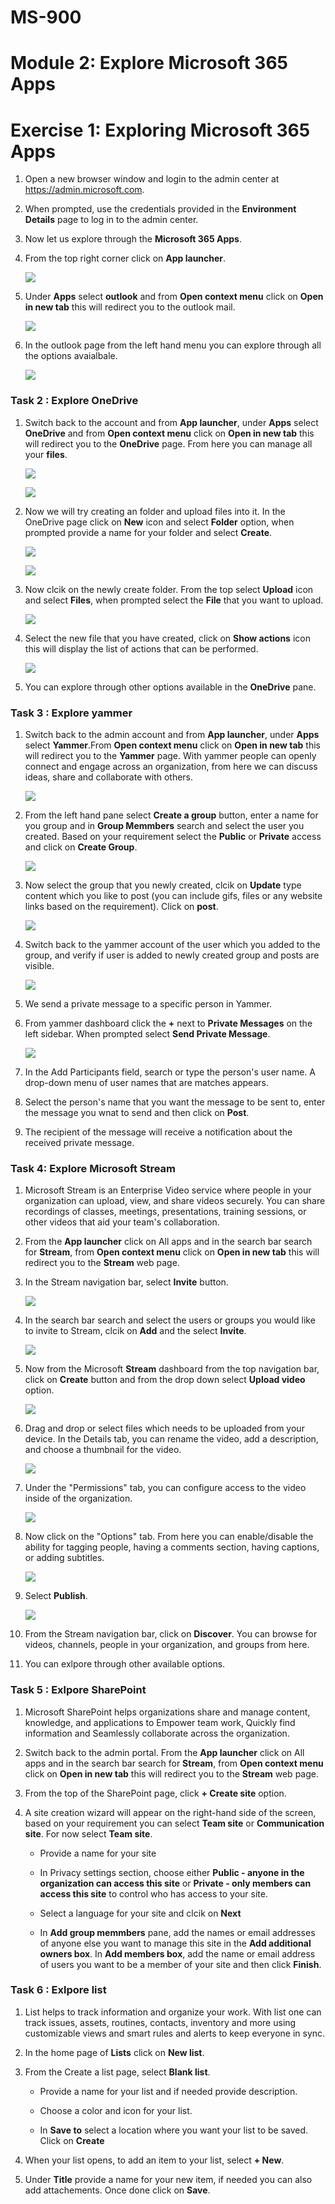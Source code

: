 # MS-900

# Module 2: Explore Microsoft 365 Apps 

# Exercise 1: Exploring  Microsoft 365 Apps

1. Open a new browser window and login to the admin center at https://admin.microsoft.com.

1. When prompted, use the credentials provided in the **Environment Details** page to log in to the admin center.

1. Now let us explore through the **Microsoft 365 Apps**.

1. From the top right corner click on **App launcher**.
  
   ![](Images/img14.png)

1. Under **Apps** select **outlook** and from **Open context menu** click on **Open in new tab** this will redirect you to the outlook mail.

   ![](Images/img9.png)
   
1. In the outlook page from the left hand menu you can explore through all the options avaialbale.

   ![](Images/img15.png)
   
### Task 2 : Explore OneDrive

1. Switch back to the account and from  **App launcher**, under **Apps** select **OneDrive** and  from **Open context menu** click on **Open in new tab** this will redirect you  to the **OneDrive** page. From here you can manage all your **files**.
   
   ![](Images/img10.png)
   
   ![](Images/img16.png)

1. Now we will try creating an folder and upload files into it. In the OneDrive page click on **New** icon and select **Folder** option, when prompted provide a name for your folder and select **Create**.
  
   ![](Images/img17.png)
   
   ![](Images/img18.png)
   
1. Now clcik on the newly create folder. From the top select **Upload** icon and select **Files**, when prompted select the **File** that you want to upload.

   ![](Images/img19.png)
   
1. Select the new file that you have created, click on **Show actions** icon this will display the list of actions that can be performed.

   ![](Images/img20.png)

1. You can explore through other options available in the **OneDrive** pane.

### Task 3  : Explore yammer

1. Switch back to the admin account and from  **App launcher**, under **Apps** select **Yammer**.From **Open context menu** click on **Open in new tab** this will redirect you  to the **Yammer** page. With yammer people can openly connect and engage across an organization, from here we can discuss ideas, share and collaborate with others.

   ![](Images/img21.png)

1. From the left hand pane select **Create a group**  button, enter a name for you group and in **Group Memmbers** search and select the user you created. Based on your requirement select the **Public** or **Private** access and click on **Create Group**.

   ![](Images/img22.png)
   
1. Now select the group that you newly created, clcik on **Update** type content which you like to post (you can include gifs, files or any website links based on the requirement). Click on **post**.
  
   ![](Images/img23.png)
   
1. Switch back to the yammer account of the user which you added to the group, and verify if user is added to newly created group and posts are visible.
   
   ![](Images/img24.png)
  
1.  We send a private message to a specific person in Yammer.
   
1. From yammer dashboard click the **+** next to **Private Messages** on the left sidebar. When prompted select **Send Private Message**.
   
   ![](Images/img25.png)

1. In the Add Participants field, search or type the person's user name. A drop-down menu of user names that are matches appears.

1. Select the person's name that you want the message to be sent to, enter the message you wnat to send and then click on **Post**.

1. The recipient of the message will receive a notification about the received private message.

### Task 4: Explore Microsoft Stream

1. Microsoft Stream is an Enterprise Video service where people in your organization can upload, view, and share videos securely. You can share recordings of classes, meetings, presentations, training sessions, or other videos that aid your team's collaboration.

1. From the  **App launcher** click on All apps and in the search bar search for **Stream**, from **Open context menu** click on **Open in new tab** this will redirect you  to the **Stream** web page. 

1. In the Stream navigation bar, select **Invite** button.
   
   ![](Images/img29.png)
   
1. In the search bar search and select the users or groups you would like to invite to Stream, clcik on **Add** and the select **Invite**.
   
   ![](Images/img30.png)


1. Now from the Microsoft **Stream** dashboard from the top navigation bar,  click on  **Create** button and from the drop down select **Upload video** option.

   ![](Images/img29.png)

1. Drag and drop or select files which needs to be uploaded from your device. In the Details tab, you can rename  the video, add a description, and choose a thumbnail for the video. 
   
   ![](Images/img30.png)

1. Under the "Permissions" tab, you can configure access to the video inside of the organization. 

   ![](Images/img31.png)
   
1. Now click on the "Options" tab. From here you can enable/disable the ability for tagging people, having a comments section, having captions, or adding subtitles.
 
   ![](Images/img32.png)

1. Select **Publish**.
   
   ![](Images/img33.png)

1. From  the Stream navigation bar, click on **Discover**. You can browse for videos, channels, people in your organization, and groups from here.

1. You can exlpore through other available options.

### Task 5 : Exlpore SharePoint

1. Microsoft SharePoint  helps organizations share and manage content, knowledge, and applications to Empower team work, Quickly find information and Seamlessly collaborate across the organization.

1. Switch back to the admin portal. From the  **App launcher** click on All apps and in the search bar search for **Stream**, from **Open context menu** click on **Open in new tab** this will redirect you  to the **Stream** web page. 

1. From the top of the SharePoint page, click **+ Create site**  option.

1. A site creation wizard will appear on the right-hand side of the screen, based on your requirement you  can select **Team site** or **Communication site**. For now select **Team site**.
   
    - Provide a name for your site
    
    - In Privacy settings section, choose either **Public - anyone in the organization can access this site** or **Private - only members can access this site** to control who has access to your site.

    -  Select a language for your site and clcik on **Next**
    
    -  In **Add group memmbers** pane, add the names or email addresses of anyone else you want to manage this site in the **Add additional owners box**. In **Add members box**, add the name or email address of users you want to be a member of your site and then click **Finish**.  

### Task 6 : Exlpore list

1. List helps to track information and organize your work. With list one can track issues, assets, routines, contacts, inventory and more using customizable views and smart rules and alerts to keep everyone in sync.

1. In the home page of **Lists** click on **New list**. 

1. From the Create a list page, select **Blank list**.
 
    - Provide a name for your list and if needed  provide description.
    
    - Choose a color and icon for your list.
    
    - In **Save to** select a location where you want your list to be saved. Click on **Create**
    
 1. When your list opens, to add an item to your list, select **+ New**. 
 
 1. Under **Title** provide a name for your new item, if needed you can also add attachements. Once done click on **Save**.

 

    

       


